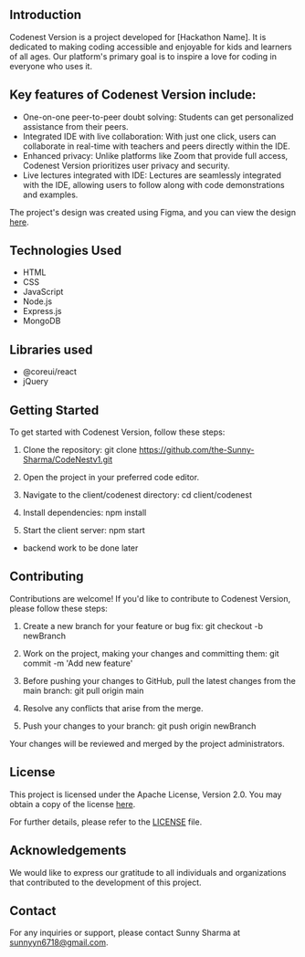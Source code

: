 ## Introduction

Codenest Version is a project developed for [Hackathon Name]. It is dedicated to making coding accessible and enjoyable for kids and learners of all ages. Our platform's primary goal is to inspire a love for coding in everyone who uses it.

## Key features of Codenest Version include:

- One-on-one peer-to-peer doubt solving: Students can get personalized assistance from their peers.
- Integrated IDE with live collaboration: With just one click, users can collaborate in real-time with teachers and peers directly within the IDE.
- Enhanced privacy: Unlike platforms like Zoom that provide full access, Codenest Version prioritizes user privacy and security.
- Live lectures integrated with IDE: Lectures are seamlessly integrated with the IDE, allowing users to follow along with code demonstrations and examples.

The project's design was created using Figma, and you can view the design [here](https://www.figma.com/file/giV55TvPHjXXE7xMPVUbhN/Untitled?type=design&node-id=0%3A1&mode=design&t=tPiJOBAap0A7kTiU-1).

## Technologies Used

- HTML
- CSS
- JavaScript
- Node.js
- Express.js
- MongoDB

## Libraries used

- @coreui/react
- jQuery

## Getting Started

To get started with Codenest Version, follow these steps:

1. Clone the repository:
   git clone https://github.com/the-Sunny-Sharma/CodeNestv1.git

2. Open the project in your preferred code editor.

3. Navigate to the client/codenest directory:
   cd client/codenest

4. Install dependencies:
   npm install

5. Start the client server:
   npm start

- backend work to be done later

## Contributing

Contributions are welcome! If you'd like to contribute to Codenest Version, please follow these steps:

1. Create a new branch for your feature or bug fix:
   git checkout -b newBranch

2. Work on the project, making your changes and committing them:
   git commit -m 'Add new feature'

3. Before pushing your changes to GitHub, pull the latest changes from the main branch:
   git pull origin main

4. Resolve any conflicts that arise from the merge.

5. Push your changes to your branch:
   git push origin newBranch

Your changes will be reviewed and merged by the project administrators.

## License

This project is licensed under the Apache License, Version 2.0. You may obtain a copy of the license [here](http://www.apache.org/licenses/LICENSE-2.0).

For further details, please refer to the [LICENSE](LICENSE) file.

## Acknowledgements

We would like to express our gratitude to all individuals and organizations that contributed to the development of this project.

## Contact

For any inquiries or support, please contact Sunny Sharma at sunnyyn6718@gmail.com.

